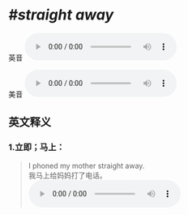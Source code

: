 # ***\#straight away*** 
英音
<audio src="./media/straight away1-_AAC.aac" controls="controls"></audio>

美音
<audio src="./media/straight away2_AAC.aac" controls="controls"></audio>



  

英文释义
---
### 1.**立即；马上：**  

 > I phoned my mother straight away.  
 > 我马上给妈妈打了电话。    
<audio src="./media/straight-8.aac" controls="controls"></audio>


